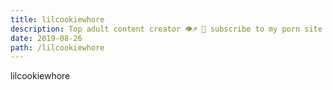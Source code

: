 ```yaml
---
title: lilcookiewhore
description: Top adult content creator 👁♐️ 👑 subscribe to my porn site below IG Missskaylax
date: 2019-08-26
path: /lilcookiewhore
---
```


lilcookiewhore